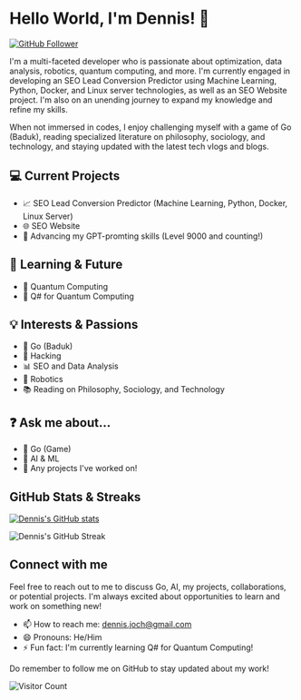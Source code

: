 # Hello World, I'm Dennis! 👋

[![GitHub Follower](https://img.shields.io/github/followers/dennisjoch?label=Follow%20Dennis&style=social)](https://github.com/Dennisjoch)

I'm a multi-faceted developer who is passionate about optimization, data analysis, robotics, quantum computing, and more. I'm currently engaged in developing an SEO Lead Conversion Predictor using Machine Learning, Python, Docker, and Linux server technologies, as well as an SEO Website project. I'm also on an unending journey to expand my knowledge and refine my skills.

When not immersed in codes, I enjoy challenging myself with a game of Go (Baduk), reading specialized literature on philosophy, sociology, and technology, and staying updated with the latest tech vlogs and blogs.

## 💻 Current Projects
- 📈 SEO Lead Conversion Predictor (Machine Learning, Python, Docker, Linux Server)
- 🌐 SEO Website
- 🤖 Advancing my GPT-promting skills (Level 9000 and counting!)

## 🌱 Learning & Future
- 🔮 Quantum Computing
- 💬 Q# for Quantum Computing

## 💡 Interests & Passions
- 🎲 Go (Baduk)
- 🔐 Hacking
- 📊 SEO and Data Analysis
- 🤖 Robotics
- 📚 Reading on Philosophy, Sociology, and Technology

## ❓ Ask me about...
- 🎲 Go (Game)
- 🧠 AI & ML
- 💼 Any projects I've worked on!

## GitHub Stats & Streaks
[![Dennis's GitHub stats](https://github-readme-stats.vercel.app/api?username=dennisjoch)](https://github.com/dennisjoch/github-readme-stats)

![Dennis's GitHub Streak](https://github-readme-streak-stats.herokuapp.com/?user=dennisjoch)

## Connect with me
Feel free to reach out to me to discuss Go, AI, my projects, collaborations, or potential projects. I'm always excited about opportunities to learn and work on something new!

- 📫 How to reach me: dennis.joch@gmail.com
- 😄 Pronouns: He/Him
- ⚡ Fun fact: I'm currently learning Q# for Quantum Computing!

Do remember to follow me on GitHub to stay updated about my work!

![Visitor Count](https://profile-counter.glitch.me/dennisjoch/count.svg)
